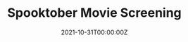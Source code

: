 ---
display_title: "Spooktober Movie Screening"
title: "Spooktober Movie Screening"
date: 2021-10-31T00:00:00Z
draft: false
layout: event
poster: "images/event_posters/2021-2022/halloween.jpg"
poster_cover: "contain"
poster_position: "center"
short_description: "Come celebrate Halloween with the CCSS community with a horror movie night!"
start_time: "6:00 - 8:00 PM EDT"
location: "Discord"
location_link: "http://discord.carletoncomputersciencesociety.ca"
background: "images/orientation2018-min.jpeg"
publishdate: 2021-01-01
---